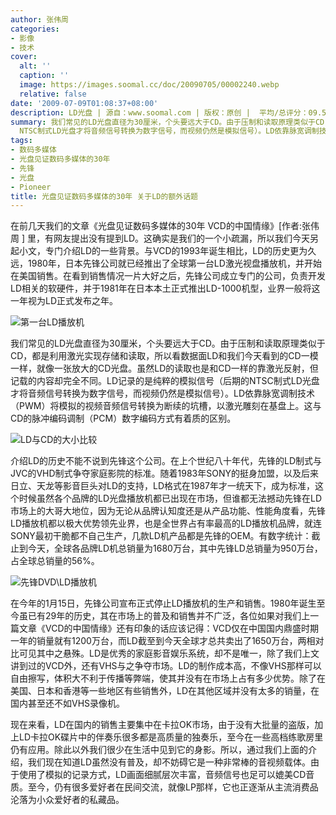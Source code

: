 ```yaml
---
author: 张伟周
categories:
- 影像
- 技术
cover:
  alt: ''
  caption: ''
  image: https://images.soomal.cc/doc/20090705/00002240.webp
  relative: false
date: '2009-07-09T01:08:37+08:00'
description: LD光盘 | 源自：www.soomal.com | 版权：原创 |  平均/总评分：09.50/19
summary: 我们常见的LD光盘直径为30厘米，个头要远大于CD。由于压制和读取原理类似于CD，都是利用激光实现存储和读取，所以看数据面LD和我们今天看到的 CD一模一样，就像一张放大的CD光盘。虽然LD的读取也是和CD一样的靠激光反射，但记载的内容却完全不同。LD记录的是纯粹的模拟信号（后期的
  NTSC制式LD光盘才将音频信号转换为数字信号，而视频仍然是模拟信号）。LD依靠脉宽调制技术（PWM）将模拟的视频音频信号转换为断续的坑槽，以激光雕刻在基盘上。这与CD的脉冲编码调制（PCM）数字编码方式有着质的区别。
tags:
- 数码多媒体
- 光盘见证数码多媒体的30年
- 先锋
- 光盘
- Pioneer
title: 光盘见证数码多媒体的30年 关于LD的额外话题
---
```


在前几天我们的文章《光盘见证数码多媒体的30年 VCD的中国情缘》[作者:张伟周 ]
里，有网友提出没有提到LD。这确实是我们的一个小疏漏，所以我们今天另起小文，专门介绍LD的一些背景。与VCD的1993年诞生相比，LD的历史更为久远，1980年，日本先锋公司就已经推出了全球第一台LD激光视盘播放机，并开始在美国销售。在看到销售情况一片大好之后，先锋公司成立专门的公司，负责开发LD相关的软硬件，并于1981年在日本本土正式推出LD-1000机型，业界一般将这一年视为LD正式发布之年。



![第一台LD播放机](https://images.soomal.cc/doc/20090705/00002237.webp)



我们常见的LD光盘直径为30厘米，个头要远大于CD。由于压制和读取原理类似于CD，都是利用激光实现存储和读取，所以看数据面LD和我们今天看到的CD一模一样，就像一张放大的CD光盘。虽然LD的读取也是和CD一样的靠激光反射，但记载的内容却完全不同。LD记录的是纯粹的模拟信号（后期的NTSC制式LD光盘才将音频信号转换为数字信号，而视频仍然是模拟信号）。LD依靠脉宽调制技术（PWM）将模拟的视频音频信号转换为断续的坑槽，以激光雕刻在基盘上。这与CD的脉冲编码调制（PCM）数字编码方式有着质的区别。



![LD与CD的大小比较](https://images.soomal.cc/doc/20090705/00002238.webp)



介绍LD的历史不能不说到先锋这个公司。在上个世纪八十年代，先锋的LD制式与JVC的VHD制式争夺家庭影院的标准。随着1983年SONY的挺身加盟，以及后来日立、天龙等影音巨头对LD的支持，LD格式在1987年才一统天下，成为标准，这个时候虽然各个品牌的LD光盘播放机都已出现在市场，但谁都无法撼动先锋在LD市场上的大哥大地位，因为无论从品牌认知度还是从产品功能、性能角度看，先锋LD播放机都以极大优势领先业界，也是全世界占有率最高的LD播放机品牌，就连SONY最初干脆都不自己生产，几款LD机产品都是先锋的OEM。有数字统计：截止到今天，全球各品牌LD机总销量为1680万台，其中先锋LD总销量为950万台，占全球总销量的56%。



![先锋DVD\LD播放机](https://images.soomal.cc/doc/20090705/00002240.webp)



在今年的1月15日，先锋公司宣布正式停止LD播放机的生产和销售。1980年诞生至今虽已有29年的历史，其在市场上的普及和销售并不广泛，各位如果对我们上一篇文章《VCD的中国情缘》还有印象的话应该记得：VCD仅在中国国内鼎盛时期一年的销量就有1200万台，而LD截至到今天全球才总共卖出了1650万台，两相对比可见其中之悬殊。LD是优秀的家庭影音娱乐系统，却不是唯一，除了我们上文讲到过的VCD外，还有VHS与之争夺市场。LD的制作成本高，不像VHS那样可以自由擦写，体积大不利于传播等弊端，使其并没有在市场上占有多少优势。除了在美国、日本和香港等一些地区有些销售外，LD在其他区域并没有太多的销量，在国内甚至还不如VHS录像机。



现在来看，LD在国内的销售主要集中在卡拉OK市场，由于没有大批量的盗版，加上LD卡拉OK碟片中的伴奏乐很多都是高质量的独奏乐，至今在一些高档练歌房里仍有应用。除此以外我们很少在生活中见到它的身影。所以，通过我们上面的介绍，我们现在知道LD虽然没有普及，却不妨碍它是一种非常棒的音视频载体。由于使用了模拟的记录方式，LD画面细腻层次丰富，音频信号也足可以媲美CD音质。至今，仍有很多爱好者在民间交流，就像LP那样，它也正逐渐从主流消费品沦落为小众爱好者的私藏品。